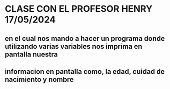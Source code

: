 # CLASE CON EL PROFESOR HENRY 17/05/2024

## en el cual nos mando a hacer un programa donde utilizando varias variables nos imprima en pantalla nuestra 
## informacion en pantalla como, la edad, cuidad de nacimiento y nombre